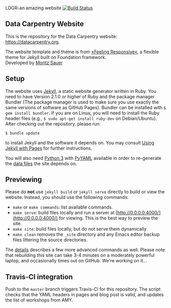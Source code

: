 LOGR-an amazing website
[![Build Status](https://travis-ci.org/datacarpentry/datacarpentry.github.io.svg?branch=master)](https://travis-ci.org/datacarpentry/datacarpentry.github.io)

## Data Carpentry Website

This is the repository for the Data Carpentry website: <https://datacarpentry.org>.

The website template and theme is from [»Feeling Responsive«](https://github.com/Phlow/feeling-responsive), a flexible theme for Jekyll built on Foundation framework.  
Developed by [Moritz Sauer](https://github.com/Phlow)

## Setup

The website uses [Jekyll](http://jekyllrb.com/), a static website generator written in Ruby.
You need to have Version 2.1.0 or higher of Ruby and the package manager Bundler (The package manager is used to make sure you use exactly the same versions of software as GitHub Pages).
Bundler can be installed with `$ gem install bundler`.
If you are on Linux, you will need to install the Ruby header files (e.g., `$ sudo apt-get install ruby-dev` on Debian/Ubuntu).
After checking out the repository, please run:

```
$ bundle update
```

to install Jekyll and the software it depends on.
You may consult [Using Jekyll with Pages](https://help.github.com/articles/using-jekyll-with-pages/) for further instructions.

You will also need [Python 3](http://python.org/) with
[PyYAML](https://pypi.python.org/pypi/PyYAML/) available in order to
re-generate the [data files](#details) the site depends on.

## Previewing

Please do **not** use `jekyll build` or `jekyll serve` directly to build or view the website.
Instead, you should use the following commands:

*   `make` or `make commands`: list available commands.
*   `make serve`: build files locally and run a server at [http://0.0.0.0:4000/](http://0.0.0.0:4000/) for viewing.
    This is the best way to preview the site.
*   `make site`: build files locally, but do not serve them dynamically.
*   `make clean` removes the `_site` directory and any Emacs editor backup files littering the source directories.

The [details](#details) describes a few more advanced commands as well.
Please note that rebuilding this site can take 3-4 minutes on a moderately powerful laptop,
and occasionally times out on GitHub.
We're working on it...

## Travis-CI integration

Push to the `master` branch triggers Travis-CI for this repository. The script checks that the YAML headers in pages and blog post is valid, and updates the list of workshops from AMY.
